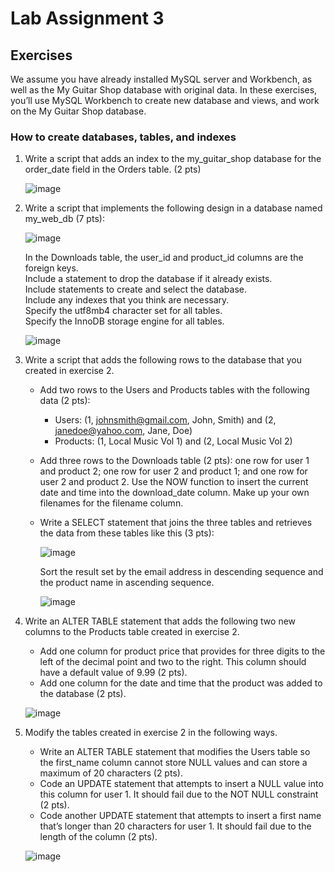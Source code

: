 # Lab Assignment 3
 
## Exercises 
 
We assume you have already installed MySQL server and Workbench, as well as the My Guitar Shop database with original data. In these exercises, you’ll use MySQL Workbench to create new database and views, and work on the My Guitar Shop database. 
 
### How to create databases, tables, and indexes 

1. Write a script that adds an index to the my_guitar_shop database for the order_date field in the Orders table. (2 pts)  
 
   ![image](https://user-images.githubusercontent.com/99063625/198109007-41bbf198-0af0-4250-98e0-9dd16f27aa02.png)
 
2. Write a script that implements the following design in a database named my_web_db (7 pts):

   ![image](https://user-images.githubusercontent.com/99063625/198109272-59880881-cc62-47d4-977e-8dca3bdc9ab8.png)

   In the Downloads table, the user_id and product_id columns are the foreign keys.  
   Include a statement to drop the database if it already exists.  
   Include statements to create and select the database.  
   Include any indexes that you think are necessary.  
   Specify the utf8mb4 character set for all tables.  
   Specify the InnoDB storage engine for all tables.

   ![image](https://user-images.githubusercontent.com/99063625/198112487-3a8c70ee-fd49-4f3a-a0db-a7c767a3bc3d.png)

3. Write a script that adds the following rows to the database that you created in exercise 2.

   - Add two rows to the Users and Products tables with the following data (2 pts): 
     - Users: (1, johnsmith@gmail.com, John, Smith) and (2, janedoe@yahoo.com, Jane, Doe) 
     - Products: (1, Local Music Vol 1) and (2, Local Music Vol 2)  
   - Add three rows to the Downloads table (2 pts): one row for user 1 and product 2; one row for user 2 and product 1; and one row for user 2 and product 2. Use the NOW function to insert the  current date and time into the download_date column. Make up your own filenames for the  filename column.
   - Write a SELECT statement that joins the three tables and retrieves the data from these tables like this (3 pts): 
  
     ![image](https://user-images.githubusercontent.com/99063625/198121177-9ecd30f2-4017-403d-9a8c-080c4115e1ae.png)
  
     Sort the result set by the email address in descending sequence and the product name in ascending sequence.
  
     ![image](https://user-images.githubusercontent.com/99063625/198122899-a226e5b9-4dca-4248-9df2-b71d1e82aa38.png)

4. Write an ALTER TABLE statement that adds the following two new columns to the Products table created in exercise 2.  

   - Add one column for product price that provides for three digits to the left of the decimal point and two to the right. This column should have a default value of 9.99 (2 pts). 
   - Add one column for the date and time that the product was added to the database (2 pts). 

   ![image](https://user-images.githubusercontent.com/99063625/198127344-fbb31ba3-927c-45bd-80e4-f2781a8cdde7.png)

5. Modify the tables created in exercise 2 in the following ways. 

   - Write an ALTER TABLE statement that modifies the Users table so the first_name column cannot store NULL values and can store a maximum of 20 characters (2 pts).  
   - Code an UPDATE statement that attempts to insert a NULL value into this column for user 1. It should fail due to the NOT NULL constraint (2 pts). 
   - Code another UPDATE statement that attempts to insert a first name that’s longer than 20 characters for user 1. It should fail due to the length of the column (2 pts).

   ![image](https://user-images.githubusercontent.com/99063625/198136359-e23a8558-9d91-4ef9-b4cb-6e7e471cad80.png)
